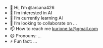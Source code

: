 - 👋 Hi, I’m @arcana426
- 👀 I’m interested in AI
- 🌱 I’m currently learning AI
- 💞️ I’m looking to collaborate on ...
- 📫 How to reach me kurione.ta@gmail.com
- 😄 Pronouns: ...
- ⚡ Fun fact: ...

<!---
arcana426/arcana426 is a ✨ special ✨ repository because its `README.md` (this file) appears on your GitHub profile.
You can click the Preview link to take a look at your changes.
--->
